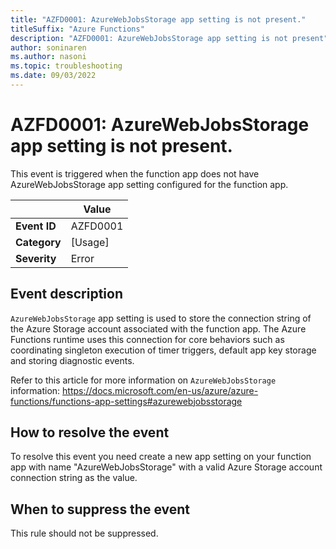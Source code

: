 ```yaml
---
title: "AZFD0001: AzureWebJobsStorage app setting is not present."
titleSuffix: "Azure Functions"
description: "AZFD0001: AzureWebJobsStorage app setting is not present"
author: soninaren
ms.author: nasoni
ms.topic: troubleshooting
ms.date: 09/03/2022
---
```


# AZFD0001: AzureWebJobsStorage app setting is not present.

This event is triggered when the function app does not have AzureWebJobsStorage app setting configured for the function app.

| | Value |
|-|-|
| **Event ID** |AZFD0001|
| **Category** |[Usage]|
| **Severity** |Error|

## Event description
`AzureWebJobsStorage` app setting is used to store the connection string of the Azure Storage account associated with the function app. The Azure Functions runtime uses this connection for core behaviors such as coordinating singleton execution of timer triggers, default app key storage and storing diagnostic events.

Refer to this article for more information on `AzureWebJobsStorage` information: https://docs.microsoft.com/en-us/azure/azure-functions/functions-app-settings#azurewebjobsstorage

## How to resolve the event

To resolve this event you need create a new app setting on your function app with name "AzureWebJobsStorage" with a valid Azure Storage account connection string as the value.

## When to suppress the event

This rule should not be suppressed.